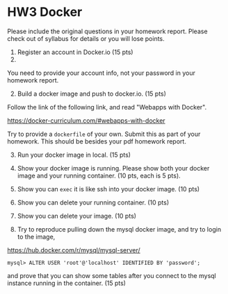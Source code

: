 # HW3 Docker

Please include the original questions in your homework report. Please check out of syllabus for details or you will lose points.

1. Register an account in Docker.io (15 pts)
2. 
You need to provide your account info, not your password in your homework report.

2. Build a docker image and push to docker.io. (15 pts)

Follow the link of the following link, and read "Webapps with Docker".

https://docker-curriculum.com/#webapps-with-docker

Try to provide a `dockerfile` of your own. Submit this as part of your homework. This should be besides your pdf homework report.

3. Run your docker image in local. (15 pts)

4. Show your docker image is running. Please show both your docker image and your running container. (10 pts, each is 5 pts).

5. Show you can `exec` it is like ssh into your docker image. (10 pts)

6. Show you can delete your running container. (10 pts)

7. Show you can delete your image. (10 pts)

8. Try to reproduce pulling down the mysql docker image, and try to login to the image,

https://hub.docker.com/r/mysql/mysql-server/

```shell
mysql> ALTER USER 'root'@'localhost' IDENTIFIED BY 'password';
```

and prove that you can show some tables after you connect to the mysql instance running in the container. (15 pts)

